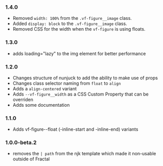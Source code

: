 ### 1.4.0

* Removed `width: 100%` from the `.vf-figure__image` class.
* Added `display: block` to the `.vf-figure__image` class.
* Removed CSS for the width when the `vf-figure` is using floats.

### 1.3.0

* adds loading="lazy" to the img element for better performance

### 1.2.0

* Changes structure of nunjuck to add the ability to make use of props
* Changes class selector naming from `float` to `align`
* Adds a `align-centered` variant
* Adds `--vf-figure__width` as a CSS Custom Property that can be overriden
* Adds some documentation

### 1.1.0

* Adds vf-figure--float (-inline-start and -inline-end) variants

### 1.0.0-beta.2

* removes the `| path` from the njk template which made it non-usable outside of Fractal
